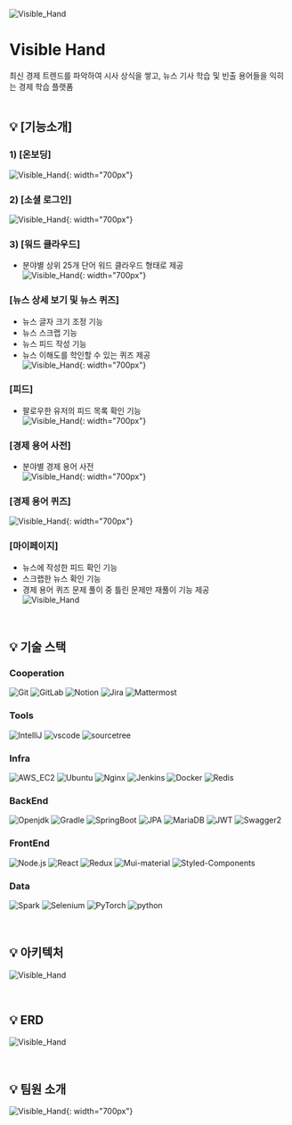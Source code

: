 ![Visible_Hand](./readmeFiles/logo.png)

# Visible Hand
 최신 경제 트렌드를 파악하여 시사 상식을 쌓고, 뉴스 기사 학습 및 빈출 용어들을 익히는 경제 학습 플랫폼  
<br>

## :bulb: [기능소개]
### 1) [온보딩]
![Visible_Hand](./readmeFiles/OnBoarding.gif){: width="700px"}

### 2) [소셜 로그인] 
![Visible_Hand](./readmeFiles/Login.gif){: width="700px"}

### 3) [워드 클라우드] 
- 분야별 상위 25개 단어 워드 클라우드 형태로 제공  
![Visible_Hand](./readmeFiles/Word.gif){: width="700px"}

### [뉴스 상세 보기 및 뉴스 퀴즈] 
- 뉴스 글자 크기 조정 기능
- 뉴스 스크랩 기능
- 뉴스 피드 작성 기능
- 뉴스 이해도를 학인할 수 있는 퀴즈 제공  
![Visible_Hand](./readmeFiles/News2.gif){: width="700px"}

### [피드]
- 팔로우한 유저의 피드 목록 확인 기능  
![Visible_Hand](./readmeFiles/Feed2.gif){: width="700px"}

### [경제 용어 사전]
- 분야별 경제 용어 사전  
![Visible_Hand](./readmeFiles/Dict.gif){: width="700px"}

### [경제 용어 퀴즈]
![Visible_Hand](./readmeFiles/Quiz.gif){: width="700px"}

### [마이페이지]
- 뉴스에 작성한 피드 확인 기능
- 스크랩한 뉴스 확인 기능
- 경제 용어 퀴즈 문제 풀이 중 틀린 문제만 재풀이 기능 제공  
![Visible_Hand](./readmeFiles/MyPage.gif)

<br>

## :bulb: 기술 스택

### Cooperation
![Git](https://img.shields.io/badge/Git-gray?logo=Git)
![GitLab](https://img.shields.io/badge/GitLab-gray?logo=GitLab)
![Notion](https://img.shields.io/badge/Notion-gray?logo=Notion)
![Jira](https://img.shields.io/badge/Jira-gray?logo=Jira&logoColor=blue)
![Mattermost](https://img.shields.io/badge/Mattermost-gray?logo=Mattermost)

### Tools
![IntelliJ](https://img.shields.io/badge/IntelliJ-gray?logo=IntelliJ-IDEA)
![vscode](https://img.shields.io/badge/VScode-gray?logo=Visual-Studio-Code&logoColor=0066b8)
![sourcetree](https://img.shields.io/badge/Sourcetree-gray?logo=sourcetree&logoColor=0052cc)

### Infra
![AWS_EC2](https://img.shields.io/badge/AWS_EC2-gray?logo=AmazonAWS)
![Ubuntu](https://img.shields.io/badge/Ubuntu-20.04LTS-green?logo=Ubuntu)
![Nginx](https://img.shields.io/badge/Nginx-1.18.0-009639?logo=Nginx&logoColor=009639)
![Jenkins](https://img.shields.io/badge/Jenkins-2.414.1-c93632?logo=Jenkins)
![Docker](https://img.shields.io/badge/Docker-24.0.6-2497ed?logo=Docker)
![Redis](https://img.shields.io/badge/Redis-7.2.1-ff6600?logo=redis)

### BackEnd
![Openjdk](https://img.shields.io/badge/Openjdk-11.0.15.9-e66f01?logo=Openjdk&logoColor=black)
![Gradle](https://img.shields.io/badge/Gradle-8.1.1-02303a?logo=Gradle&logoColor=02303a)
![SpringBoot](https://img.shields.io/badge/SpringBoot-2.7.13-6db23f?logo=SpringBoot)
![JPA](https://img.shields.io/badge/JPA-2.7.13-6db23f?logo=JPA)
![MariaDB](https://img.shields.io/badge/MySQL-8.0.33-003545?logo=MySQL&logoColor=003545)
![JWT](https://img.shields.io/badge/JWT-0.11.5-000000?logo=json-web-token)
![Swagger2](https://img.shields.io/badge/Swagger2-3.0.0-85ea2d?logo=Swagger)

### FrontEnd
![Node.js](https://img.shields.io/badge/Node.js-18.16.1-green?logo=Node.js)
![React](https://img.shields.io/badge/React-18.2.0-00d8ff?logo=React)
![Redux](https://img.shields.io/badge/Redux-4.2.1-764abd?logo=Redux&logoColor=764abd)
![Mui-material](https://img.shields.io/badge/Mui--material-5.14.2-green?logo=Mui)
![Styled-Components](https://img.shields.io/badge/Styled--Components-6.0.5-e48981?logo=Styled-Components)

### Data
![Spark](https://img.shields.io/badge/Spark-3.2.4-E25A1C?logo=ApacheSpark&logoColor=E25A1C)
![Selenium](https://img.shields.io/badge/Selenium-4.12.0-00B400?logo=Selenium&logoColor=00B400)
![PyTorch](https://img.shields.io/badge/Pytorch-1.02-EE4C2C?logo=PyTorch&logoColor=EE4C2C)
![python](https://img.shields.io/badge/python-1.02-4170A1?logo=python&logoColor=4170A1)  

<br>

## :bulb: 아키텍처
![Visible_Hand](./readmeFiles/Architecture.png)

<br>

## :bulb: ERD
![Visible_Hand](./readmeFiles/ERD.png)

<br>

## :bulb: 팀원 소개
![Visible_Hand](./readmeFiles/Team.png){: width="700px"}
